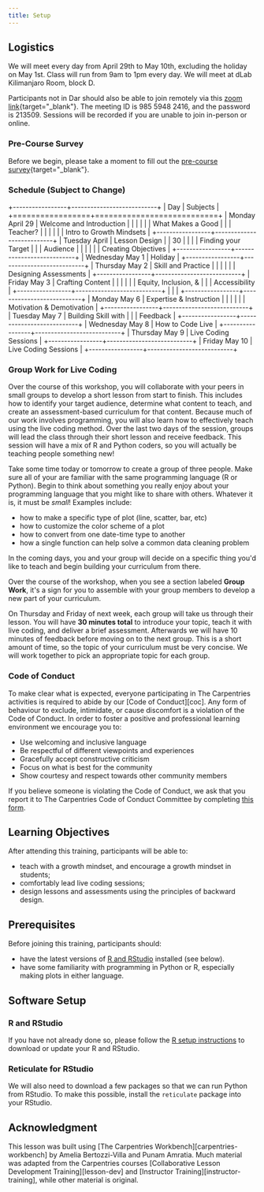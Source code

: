 ```yaml
---
title: Setup
---
```


## Logistics

We will meet every day from April 29th to May 10th, excluding the holiday
on May 1st. Class will run from 9am to 1pm every day. We will meet at
dLab Kilimanjaro Room, block D. 

Participants not in Dar should also be
able to join remotely via this [zoom link](https://zoom.us/j/98559482416?pwd=UzA3ZVFJNS9ZRnFYamhhUW1RVG5QUT09){target="_blank"}. The meeting ID is 985 5948 2416, and the password is 213509. Sessions will be recorded if you are unable to join in-person or online.

### Pre-Course Survey
Before we begin, please take a moment to fill out the [pre-course survey](https://forms.gle/1eyZ96SjfWD9SLvc9){target="_blank"}.

### Schedule (Subject to Change)

+-----------------+---------------------------+
| Day             | Subjects                  |
+=================+===========================+
| Monday April 29 | Welcome and Introduction  |
|                 |                           |
|                 | What Makes a Good         |
|                 | Teacher?                  |
|                 |                           |
|                 | Intro to Growth Mindsets  |
+-----------------+---------------------------+
| Tuesday April   | Lesson Design             |
| 30              |                           |
|                 | Finding your Target       |
|                 | Audience                  |
|                 |                           |
|                 | Creating Objectives       |
+-----------------+---------------------------+
| Wednesday May 1 | Holiday                   |
+-----------------+---------------------------+
| Thursday May 2  | Skill and Practice        |
|                 |                           |
|                 | Designing Assessments     |
+-----------------+---------------------------+
| Friday May 3    | Crafting Content          |
|                 |                           |
|                 | Equity, Inclusion, &      |
|                 | Accessibility             |
+-----------------+---------------------------+
|                 |                           |
+-----------------+---------------------------+
| Monday May 6    | Expertise & Instruction   |
|                 |                           |
|                 | Motivation & Demotivation |
+-----------------+---------------------------+
| Tuesday May 7   | Building Skill with       |
|                 | Feedback                  |
+-----------------+---------------------------+
| Wednesday May 8 | How to Code Live          |
+-----------------+---------------------------+
| Thursday May 9  | Live Coding Sessions      |
+-----------------+---------------------------+
| Friday May 10   | Live Coding Sessions      |
+-----------------+---------------------------+

### Group Work for Live Coding

Over the course of this workshop, you will collaborate with your peers
in small groups to develop a short lesson from start to finish. This
includes how to identify your target audience, determine what content to
teach, and create an assessment-based curriculum for that content.
Because much of our work involves programming, you will also learn how
to effectively teach using the live coding method. Over the last two
days of the session, groups will lead the class through their short
lesson and receive feedback. This session will have a mix of R and
Python coders, so you will actually be teaching people something new!

Take some time today or tomorrow to create a group of three people. Make
sure all of your are familiar with the same programming language (R or
Python). Begin to think about something you really enjoy about your
programming language that you might like to share with others. Whatever
it is, it must be *small*! Examples include:

-   how to make a specific type of plot (line, scatter, bar, etc)
-   how to customize the color scheme of a plot
-   how to convert from one date-time type to another
-   how a single function can help solve a common data cleaning problem

In the coming days, you and your group will decide on a specific thing
you'd like to teach and begin building your curriculum from there.

Over the course of the workshop, when you see a section labeled **Group
Work**, it's a sign for you to assemble with your group members to
develop a new part of your curriculum.

On Thursday and Friday of next week, each group will take us through
their lesson. You will have **30 minutes total** to introduce your
topic, teach it with live coding, and deliver a brief assessment.
Afterwards we will have 10 minutes of feedback before moving on to the
next group. This is a short amount of time, so the topic of your
curriculum must be very concise. We will work together to pick an
appropriate topic for each group.

### Code of Conduct

To make clear what is expected,
everyone participating in The Carpentries activities is required to abide by our
[Code of Conduct][coc].
Any form of behaviour to exclude, intimidate,
or cause discomfort is a violation of the Code of Conduct.
In order to foster a positive and professional learning environment we encourage you to:

* Use welcoming and inclusive language
* Be respectful of different viewpoints and experiences
* Gracefully accept constructive criticism
* Focus on what is best for the community
* Show courtesy and respect towards other community members

If you believe someone is violating the Code of Conduct,
we ask that you report it to The Carpentries Code of Conduct Committee
by completing [this form](https://goo.gl/forms/KoUfO53Za3apOuOK2).


## Learning Objectives

After attending this training, participants will be able to:

-   teach with a growth mindset, and encourage a growth mindset in
    students;
-   comfortably lead live coding sessions;
-   design lessons and assessments using the principles of backward
    design.

## Prerequisites

Before joining this training, participants should:

-   have the latest versions of [R and
    RStudio](https://bertozzivill.github.io/r-install-instructions)
    installed (see below).
-   have some familiarity with programming in Python or R, especially
    making plots in either language.

## Software Setup

### R and RStudio

If you have not already done so, please follow the [R setup
instructions](https://bertozzivill.github.io/r-install-instructions) to
download or update your R and RStudio.

### Reticulate for RStudio

We will also need to download a few packages so that we can run Python
from RStudio. To make this possible, install the `reticulate` package
into your RStudio.

## Acknowledgment

This lesson was built using [The Carpentries Workbench][carpentries-workbench] by Amelia
Bertozzi-Villa and Punam Amratia. Much material was adapted from the
Carpentries courses [Collaborative Lesson Development Training][lesson-dev] and
[Instructor Training][instructor-training], while other material is original.
